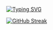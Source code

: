 [![Typing SVG](https://readme-typing-svg.demolab.com/?lines=A+Python+developer;who+loves+open+source+projects)](https://git.io/typing-svg)

[![GitHub Streak](http://github-readme-streak-stats.herokuapp.com?user=mewhrzad&theme=dark&background=000000)](https://git.io/streak-stats)
